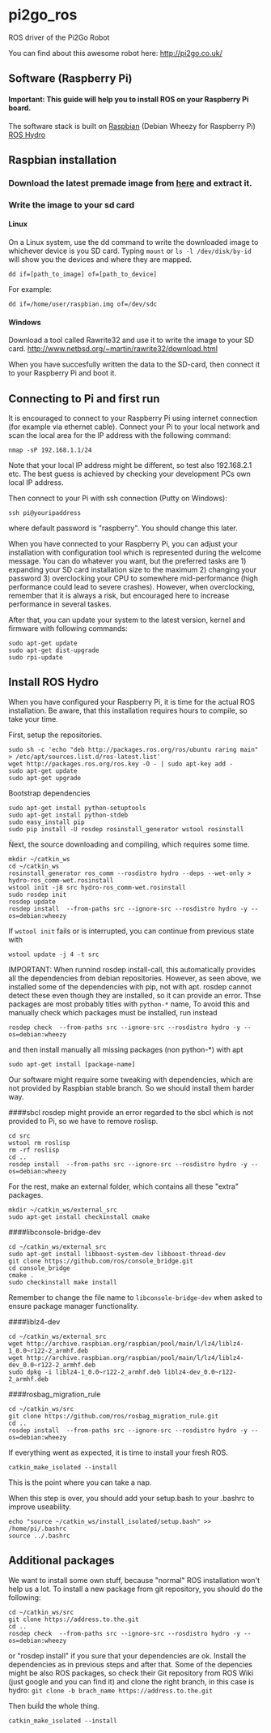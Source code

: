 # pi2go_ros
ROS driver of the Pi2Go Robot

You can find about this awesome robot here: http://pi2go.co.uk/

## Software (Raspberry Pi)
#### Important: This guide will help you to install ROS on your Raspberry Pi board.

The software stack is built on
[Raspbian](http://www.raspbian.org/) (Debian Wheezy for Raspberry Pi)
[ROS Hydro](http://wiki.ros.org/hydro)

## Raspbian installation

### Download the latest premade image from [here](http://downloads.raspberrypi.org/raspbian_latest) and extract it.
### Write the image to your sd card
#### Linux
On a Linux system, use the dd command to write the downloaded image to whichever device is you SD card. Typing ```mount``` or ```ls -l /dev/disk/by-id``` will show you the devices and where they are mapped.
```
dd if=[path_to_image] of=[path_to_device]
```
For example:
```
dd if=/home/user/raspbian.img of=/dev/sdc
```

#### Windows
Download a tool called Rawrite32 and use it to write the image to your SD card.
http://www.netbsd.org/~martin/rawrite32/download.html

When you have succesfully written the data to the SD-card, then connect it to your Raspberry Pi and boot it.

## Connecting to Pi and first run

It is encouraged to connect to your Raspberry Pi using internet connection (for example via ethernet cable). Connect your Pi to your local network and scan the local area for the IP address with the following command:
```
nmap -sP 192.168.1.1/24
```
Note that your local IP address might be different, so test also 192.168.2.1 etc. The best guess is achieved by checking your development PCs own local IP address.

Then connect to your Pi with ssh connection (Putty on Windows):
```
ssh pi@youripaddress
```
where default password is "raspberry". You should change this later.

When you have connected to your Raspberry Pi, you can adjust your installation with configuration tool which is represented during the welcome message. You can do whatever you want, but the preferred tasks are 1) expanding your SD card installation size to the maximum 2) changing your password 3) overclocking your CPU to somewhere mid-performance (high performance could lead to severe crashes). However, when overclocking, remember that it is always a risk, but encouraged here to increase performance in several taskes.

After that, you can update your system to the latest version, kernel and firmware with following commands:
```
sudo apt-get update
sudo apt-get dist-upgrade
sudo rpi-update
```

## Install ROS Hydro

When you have configured your Raspberry Pi, it is time for the actual ROS installation. Be aware, that this installation requires hours to compile, so take your time.

First, setup the repositories.

```
sudo sh -c 'echo "deb http://packages.ros.org/ros/ubuntu raring main" > /etc/apt/sources.list.d/ros-latest.list'
wget http://packages.ros.org/ros.key -O - | sudo apt-key add -
sudo apt-get update
sudo apt-get upgrade
```

Bootstrap dependencies
```
sudo apt-get install python-setuptools
sudo apt-get install python-stdeb
sudo easy_install pip
sudo pip install -U rosdep rosinstall_generator wstool rosinstall
```

Ǹext, the source downloading and compiling, which requires some time.

```
mkdir ~/catkin_ws
cd ~/catkin_ws
rosinstall_generator ros_comm --rosdistro hydro --deps --wet-only > hydro-ros_comm-wet.rosinstall
wstool init -j8 src hydro-ros_comm-wet.rosinstall
sudo rosdep init
rosdep update
rosdep install  --from-paths src --ignore-src --rosdistro hydro -y --os=debian:wheezy
```

If ```wstool init``` fails or is interrupted, you can continue from previous state with

```
wstool update -j 4 -t src
```

IMPORTANT: When runnind rosdep install-call, this automatically provides all the dependencies from debian repositories. However, as seen above, we installed some of the dependencies with pip, not with apt. rosdep cannot detect these even though they are installed, so it can provide an error. Thse packages are most probably titles with ```python-*``` name, To avoid this and manually check which packages must be installed, run instead

```
rosdep check  --from-paths src --ignore-src --rosdistro hydro -y --os=debian:wheezy
```

and then install manually all missing packages (non python-*) with apt

```
sudo apt-get install [package-name]
```

Our software might require some tweaking with dependencies, which are not provided by Raspbian stable branch. So we should install them harder way.


####sbcl
rosdep might provide an error regarded to the sbcl which is not provided to Pi, so we have to remove roslisp.
```
cd src
wstool rm roslisp
rm -rf roslisp
cd ..
rosdep install  --from-paths src --ignore-src --rosdistro hydro -y --os=debian:wheezy
```

For the rest, make an external folder, which contains all these "extra" packages.

```
mkdir ~/catkin_ws/external_src
sudo apt-get install checkinstall cmake
```

####libconsole-bridge-dev
```
cd ~/catkin_ws/external_src
sudo apt-get install libboost-system-dev libboost-thread-dev
git clone https://github.com/ros/console_bridge.git
cd console_bridge
cmake .
sudo checkinstall make install
```

Remember to change the file name to ```libconsole-bridge-dev``` when asked to ensure package manager functionality.

####liblz4-dev
```
cd ~/catkin_ws/external_src
wget http://archive.raspbian.org/raspbian/pool/main/l/lz4/liblz4-1_0.0~r122-2_armhf.deb
wget http://archive.raspbian.org/raspbian/pool/main/l/lz4/liblz4-dev_0.0~r122-2_armhf.deb
sudo dpkg -i liblz4-1_0.0~r122-2_armhf.deb liblz4-dev_0.0~r122-2_armhf.deb
```

####rosbag_migration_rule
```
cd ~/catkin_ws/src
git clone https://github.com/ros/rosbag_migration_rule.git
cd ..
rosdep install  --from-paths src --ignore-src --rosdistro hydro -y --os=debian:wheezy
```

If everything went as expected, it is time to install your fresh ROS.

```
catkin_make_isolated --install
```

This is the point where you can take a nap.

When this step is over, you should add your setup.bash to your .bashrc to improve useability.

```
echo "source ~/catkin_ws/install_isolated/setup.bash" >> /home/pi/.bashrc
source ../.bashrc
```

## Additional packages

We want to install some own stuff, because "normal" ROS installation won't help us a lot. To install a new package from git repository, you should do the following:

```
cd ~/catkin_ws/src
git clone https://address.to.the.git
cd ..
rosdep check  --from-paths src --ignore-src --rosdistro hydro -y --os=debian:wheezy
```

or "rosdep install" if you sure that your dependencies are ok. Install the dependencies as in previous steps and after that. Some of the depencies might be also ROS packages, so check their Git repository from ROS Wiki (just google and you can find it) and clone the right branch, in this case is hydro: ```git clone -b brach_name https://address.to.the.git```

Then buiĺd the whole thing.

```
catkin_make_isolated --install
```
